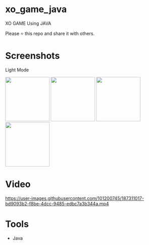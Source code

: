 # xo_game_java


XO GAME Using JAVA

Please ⭐️ this repo and share it with others.

# Screenshots
Light Mode

<div>
  <img src="https://user-images.githubusercontent.com/101200745/187309823-9c342049-e43c-4040-a6b0-93813860f1df.png"  width="140">
  <img src="https://user-images.githubusercontent.com/101200745/187309835-6cf27c6f-3188-4d5e-ad79-01eebba53f69.png"  width="140">
  <img src="https://user-images.githubusercontent.com/101200745/187309820-86b18326-ace6-4f41-8e57-05f6074d2e88.png"  width="140">
  <img src="https://user-images.githubusercontent.com/101200745/187309821-010feb89-5cb9-4bd8-a363-7142eecad6bd.png"  width="140">

</div>

# Video
https://user-images.githubusercontent.com/101200745/187311017-bd9093b2-f8be-4dcc-9485-edbc7a3b344a.mp4

# Tools
* Java
